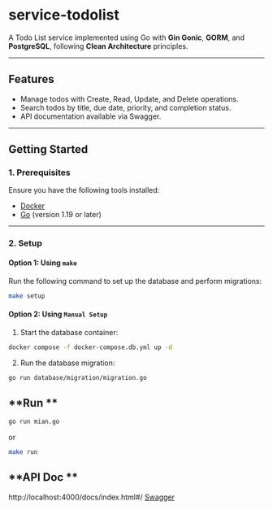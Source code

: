 # service-todolist

A Todo List service implemented using Go with **Gin Gonic**, **GORM**, and **PostgreSQL**, following **Clean Architecture** principles.

---

## **Features**

- Manage todos with Create, Read, Update, and Delete operations.
- Search todos by title, due date, priority, and completion status.
- API documentation available via Swagger.

---

## **Getting Started**

### **1. Prerequisites**

Ensure you have the following tools installed:

- [Docker](https://www.docker.com/)
- [Go](https://golang.org/) (version 1.19 or later)

---

### **2. Setup**

#### **Option 1: Using `make`**

Run the following command to set up the database and perform migrations:

```bash
make setup
```

#### **Option 2: Using `Manual Setup`**

1. Start the database container:

```bash
docker compose -f docker-compose.db.yml up -d
```

2. Run the database migration:

```bash
go run database/migration/migration.go
```

## **Run **

```bash
go run mian.go
```

or

```bash
make run
```

## **API Doc **

http://localhost:4000/docs/index.html#/
[Swagger](http://localhost:4000/docs/index.html#/)
